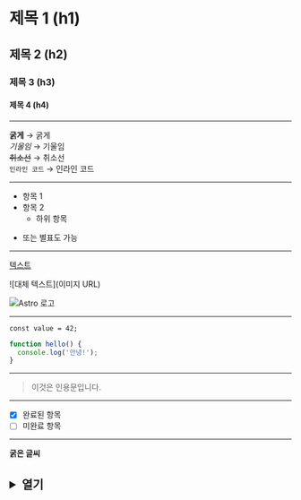 # 제목 1 (h1)

## 제목 2 (h2)

### 제목 3 (h3)

#### 제목 4 (h4)

---

**굵게** → 굵게  
_기울임_ → 기울임  
~~취소선~~ → 취소선  
`인라인 코드` → 인라인 코드

---

- 항목 1
- 항목 2
  - 하위 항목

* 또는 별표도 가능

---

[텍스트](https://example.com)

![대체 텍스트](이미지 URL)

![Astro 로고](https://astro.build/assets/brand/logo.svg)

---

`const value = 42;`

```js
function hello() {
  console.log('안녕!');
}
```

---

> 이것은 인용문입니다.

---

- [x] 완료된 항목
- [ ] 미완료 항목

---

<b>굵은 글씨</b>

## <details><summary>열기</summary>숨겨진 내용</details>
